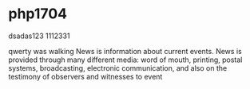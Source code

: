 # php1704
dsadas123
1112331


qwerty was walking
News is information about current events. News is provided through many different media: word of mouth, printing, postal systems, broadcasting, electronic communication, and also on the testimony of observers and witnesses to event
